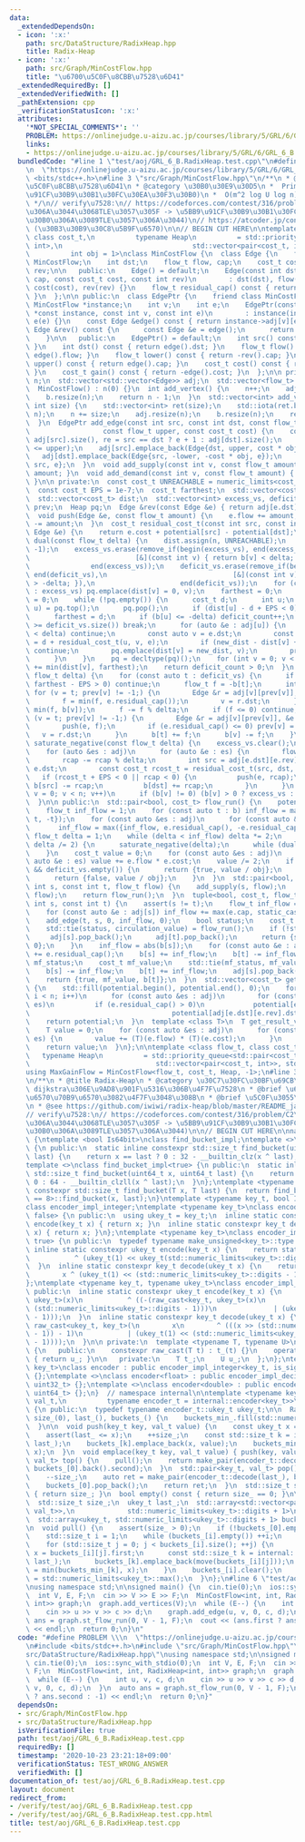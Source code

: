 ```yaml
---
data:
  _extendedDependsOn:
  - icon: ':x:'
    path: src/DataStructure/RadixHeap.hpp
    title: Radix-Heap
  - icon: ':x:'
    path: src/Graph/MinCostFlow.hpp
    title: "\u6700\u5C0F\u8CBB\u7528\u6D41"
  _extendedRequiredBy: []
  _extendedVerifiedWith: []
  _pathExtension: cpp
  _verificationStatusIcon: ':x:'
  attributes:
    '*NOT_SPECIAL_COMMENTS*': ''
    PROBLEM: https://onlinejudge.u-aizu.ac.jp/courses/library/5/GRL/6/GRL_6_B
    links:
    - https://onlinejudge.u-aizu.ac.jp/courses/library/5/GRL/6/GRL_6_B
  bundledCode: "#line 1 \"test/aoj/GRL_6_B.RadixHeap.test.cpp\"\n#define PROBLEM \\\
    \n  \"https://onlinejudge.u-aizu.ac.jp/courses/library/5/GRL/6/GRL_6_B\"\n#include\
    \ <bits/stdc++.h>\n#line 3 \"src/Graph/MinCostFlow.hpp\"\n/**\n * @title \u6700\
    \u5C0F\u8CBB\u7528\u6D41\n * @category \u30B0\u30E9\u30D5\n *  PrimalDual(\u5BB9\
    \u91CF\u30B9\u30B1\u30FC\u30EA\u30F3\u30B0)\n *  O(m^2 log U log n)\n * @see https://misawa.github.io/others/flow/library_design.html\n\
    \ */\n// verify\u7528:\n// https://codeforces.com/contest/316/problem/C2\n// (Radix-Heap\u3067\
    \u306A\u3044\u3068TLE\u3057\u305F -> \u5BB9\u91CF\u30B9\u30B1\u30FC\u30EA\u30F3\
    \u30B0\u306A\u3089TLE\u3057\u306A\u3044)\n// https://atcoder.jp/contests/geocon2013/tasks/geocon2013_b\
    \ (\u30B3\u30B9\u30C8\u5B9F\u6570)\n\n// BEGIN CUT HERE\n\ntemplate <class flow_t,\
    \ class cost_t,\n          typename Heap\n          = std::priority_queue<pair<cost_t,\
    \ int>,\n                                std::vector<pair<cost_t, int>>, std::greater<>>,\n\
    \          int obj = 1>\nclass MinCostFlow {\n  class Edge {\n    friend class\
    \ MinCostFlow;\n    int dst;\n    flow_t flow, cap;\n    cost_t cost;\n    int\
    \ rev;\n\n   public:\n    Edge() = default;\n    Edge(const int dst, const flow_t\
    \ cap, const cost_t cost, const int rev)\n        : dst(dst), flow(0), cap(cap),\
    \ cost(cost), rev(rev) {}\n    flow_t residual_cap() const { return cap - flow;\
    \ }\n  };\n\n public:\n  class EdgePtr {\n    friend class MinCostFlow;\n    const\
    \ MinCostFlow *instance;\n    int v;\n    int e;\n    EdgePtr(const MinCostFlow\
    \ *const instance, const int v, const int e)\n        : instance(instance), v(v),\
    \ e(e) {}\n    const Edge &edge() const { return instance->adj[v][e]; }\n    const\
    \ Edge &rev() const {\n      const Edge &e = edge();\n      return instance->adj[e.dst][e.rev];\n\
    \    }\n\n   public:\n    EdgePtr() = default;\n    int src() const { return v;\
    \ }\n    int dst() const { return edge().dst; }\n    flow_t flow() const { return\
    \ edge().flow; }\n    flow_t lower() const { return -rev().cap; }\n    flow_t\
    \ upper() const { return edge().cap; }\n    cost_t cost() const { return edge().cost;\
    \ }\n    cost_t gain() const { return -edge().cost; }\n  };\n\n private:\n  int\
    \ n;\n  std::vector<std::vector<Edge>> adj;\n  std::vector<flow_t> b;\n\n public:\n\
    \  MinCostFlow() : n(0) {}\n  int add_vertex() {\n    n++;\n    adj.resize(n);\n\
    \    b.resize(n);\n    return n - 1;\n  }\n  std::vector<int> add_vertices(const\
    \ int size) {\n    std::vector<int> ret(size);\n    std::iota(ret.begin(), ret.end(),\
    \ n);\n    n += size;\n    adj.resize(n);\n    b.resize(n);\n    return ret;\n\
    \  }\n  EdgePtr add_edge(const int src, const int dst, const flow_t lower,\n \
    \                  const flow_t upper, const cost_t cost) {\n    const int e =\
    \ adj[src].size(), re = src == dst ? e + 1 : adj[dst].size();\n    assert(lower\
    \ <= upper);\n    adj[src].emplace_back(Edge{dst, upper, cost * obj, re});\n \
    \   adj[dst].emplace_back(Edge{src, -lower, -cost * obj, e});\n    return EdgePtr{this,\
    \ src, e};\n  }\n  void add_supply(const int v, const flow_t amount) { b[v] +=\
    \ amount; }\n  void add_demand(const int v, const flow_t amount) { b[v] -= amount;\
    \ }\n\n private:\n  const cost_t UNREACHABLE = numeric_limits<cost_t>::max();\n\
    \  const cost_t EPS = 1e-7;\n  cost_t farthest;\n  std::vector<cost_t> potential;\n\
    \  std::vector<cost_t> dist;\n  std::vector<int> excess_vs, deficit_vs;\n  std::vector<int>\
    \ prev;\n  Heap pq;\n  Edge &rev(const Edge &e) { return adj[e.dst][e.rev]; }\n\
    \  void push(Edge &e, const flow_t amount) {\n    e.flow += amount;\n    adj[e.dst][e.rev].flow\
    \ -= amount;\n  }\n  cost_t residual_cost_t(const int src, const int dst, const\
    \ Edge &e) {\n    return e.cost + potential[src] - potential[dst];\n  }\n  bool\
    \ dual(const flow_t delta) {\n    dist.assign(n, UNREACHABLE);\n    prev.assign(n,\
    \ -1);\n    excess_vs.erase(remove_if(begin(excess_vs), end(excess_vs),\n    \
    \                          [&](const int v) { return b[v] < delta; }),\n     \
    \               end(excess_vs));\n    deficit_vs.erase(remove_if(begin(deficit_vs),\
    \ end(deficit_vs),\n                               [&](const int v) { return b[v]\
    \ > -delta; }),\n                     end(deficit_vs));\n    for (const auto v\
    \ : excess_vs) pq.emplace(dist[v] = 0, v);\n    farthest = 0;\n    size_t deficit_count\
    \ = 0;\n    while (!pq.empty()) {\n      cost_t d;\n      int u;\n      std::tie(d,\
    \ u) = pq.top();\n      pq.pop();\n      if (dist[u] - d + EPS < 0) continue;\n\
    \      farthest = d;\n      if (b[u] <= -delta) deficit_count++;\n      if (deficit_count\
    \ >= deficit_vs.size()) break;\n      for (auto &e : adj[u]) {\n        if (e.residual_cap()\
    \ < delta) continue;\n        const auto v = e.dst;\n        const auto new_dist\
    \ = d + residual_cost_t(u, v, e);\n        if (new_dist - dist[v] + EPS >= 0)\
    \ continue;\n        pq.emplace(dist[v] = new_dist, v);\n        prev[v] = e.rev;\n\
    \      }\n    }\n    pq = decltype(pq)();\n    for (int v = 0; v < n; v++) potential[v]\
    \ += min(dist[v], farthest);\n    return deficit_count > 0;\n  }\n  void primal(const\
    \ flow_t delta) {\n    for (const auto t : deficit_vs) {\n      if (dist[t] -\
    \ farthest - EPS > 0) continue;\n      flow_t f = -b[t];\n      int v;\n     \
    \ for (v = t; prev[v] != -1;) {\n        Edge &r = adj[v][prev[v]], &e = adj[r.dst][r.rev];\n\
    \        f = min(f, e.residual_cap());\n        v = r.dst;\n      }\n      f =\
    \ min(f, b[v]);\n      f -= f % delta;\n      if (f <= 0) continue;\n      for\
    \ (v = t; prev[v] != -1;) {\n        Edge &r = adj[v][prev[v]], &e = adj[r.dst][r.rev];\n\
    \        push(e, f);\n        if (e.residual_cap() <= 0) prev[v] = -1;\n     \
    \   v = r.dst;\n      }\n      b[t] += f;\n      b[v] -= f;\n    }\n  }\n  void\
    \ saturate_negative(const flow_t delta) {\n    excess_vs.clear();\n    deficit_vs.clear();\n\
    \    for (auto &es : adj)\n      for (auto &e : es) {\n        flow_t rcap = e.residual_cap();\n\
    \        rcap -= rcap % delta;\n        int src = adj[e.dst][e.rev].dst, dst =\
    \ e.dst;\n        const cost_t rcost_t = residual_cost_t(src, dst, e);\n     \
    \   if (rcost_t + EPS < 0 || rcap < 0) {\n          push(e, rcap);\n         \
    \ b[src] -= rcap;\n          b[dst] += rcap;\n        }\n      }\n    for (int\
    \ v = 0; v < n; v++)\n      if (b[v] != 0) (b[v] > 0 ? excess_vs : deficit_vs).emplace_back(v);\n\
    \  }\n\n public:\n  std::pair<bool, cost_t> flow_run() {\n    potential.resize(n);\n\
    \    flow_t inf_flow = 1;\n    for (const auto t : b) inf_flow = max({inf_flow,\
    \ t, -t});\n    for (const auto &es : adj)\n      for (const auto &e : es)\n \
    \       inf_flow = max({inf_flow, e.residual_cap(), -e.residual_cap()});\n   \
    \ flow_t delta = 1;\n    while (delta < inf_flow) delta *= 2;\n    for (; delta;\
    \ delta /= 2) {\n      saturate_negative(delta);\n      while (dual(delta)) primal(delta);\n\
    \    }\n    cost_t value = 0;\n    for (const auto &es : adj)\n      for (const\
    \ auto &e : es) value += e.flow * e.cost;\n    value /= 2;\n    if (excess_vs.empty()\
    \ && deficit_vs.empty()) {\n      return {true, value / obj};\n    } else {\n\
    \      return {false, value / obj};\n    }\n  }\n  std::pair<bool, cost_t> st_flow_run(const\
    \ int s, const int t, flow_t flow) {\n    add_supply(s, flow);\n    add_demand(t,\
    \ flow);\n    return flow_run();\n  }\n  tuple<bool, cost_t, flow_t> max_flow_run(const\
    \ int s, const int t) {\n    assert(s != t);\n    flow_t inf_flow = abs(b[s]);\n\
    \    for (const auto &e : adj[s]) inf_flow += max(e.cap, static_cast<flow_t>(0));\n\
    \    add_edge(t, s, 0, inf_flow, 0);\n    bool status;\n    cost_t circulation_value;\n\
    \    std::tie(status, circulation_value) = flow_run();\n    if (!status) {\n \
    \     adj[s].pop_back();\n      adj[t].pop_back();\n      return {status, circulation_value,\
    \ 0};\n    }\n    inf_flow = abs(b[s]);\n    for (const auto &e : adj[s]) inf_flow\
    \ += e.residual_cap();\n    b[s] += inf_flow;\n    b[t] -= inf_flow;\n    bool\
    \ mf_status;\n    cost_t mf_value;\n    std::tie(mf_status, mf_value) = flow_run();\n\
    \    b[s] -= inf_flow;\n    b[t] += inf_flow;\n    adj[s].pop_back();\n    adj[t].pop_back();\n\
    \    return {true, mf_value, b[t]};\n  }\n  std::vector<cost_t> get_potential()\
    \ {\n    std::fill(potential.begin(), potential.end(), 0);\n    for (int i = 0;\
    \ i < n; i++)\n      for (const auto &es : adj)\n        for (const auto &e :\
    \ es)\n          if (e.residual_cap() > 0)\n            potential[e.dst] = min(potential[e.dst],\n\
    \                                   potential[adj[e.dst][e.rev].dst] + e.cost);\n\
    \    return potential;\n  }\n  template <class T>\n  T get_result_value() {\n\
    \    T value = 0;\n    for (const auto &es : adj)\n      for (const auto &e :\
    \ es) {\n        value += (T)(e.flow) * (T)(e.cost);\n      }\n    value /= (T)2;\n\
    \    return value;\n  }\n};\n\ntemplate <class flow_t, class cost_t,\n       \
    \   typename Heap\n          = std::priority_queue<std::pair<cost_t, int>,\n \
    \                               std::vector<pair<cost_t, int>>, std::greater<>>>\n\
    using MaxGainFlow = MinCostFlow<flow_t, cost_t, Heap, -1>;\n#line 3 \"src/DataStructure/RadixHeap.hpp\"\
    \n/**\n * @title Radix-Heap\n * @category \u30C7\u30FC\u30BF\u69CB\u9020\n * @brief\
    \ dijkstra\u306E\u9AD8\u901F\u5316\u306B\u4F7F\u7528\n * @brief \u6D6E\u52D5\u5C0F\
    \u6570\u70B9\u6570\u3082\u4F7F\u3048\u308B\n * @brief \u5C0F\u3055\u3044\u9806\
    \n * @see https://github.com/iwiwi/radix-heap/blob/master/README_ja.md\n */\n\n\
    // verify\u7528:\n// https://codeforces.com/contest/316/problem/C2\n// (Radix-Heap\u3067\
    \u306A\u3044\u3068TLE\u3057\u305F -> \u5BB9\u91CF\u30B9\u30B1\u30FC\u30EA\u30F3\
    \u30B0\u306A\u3089TLE\u3057\u306A\u3044)\n\n// BEGIN CUT HERE\n\nnamespace internal\
    \ {\ntemplate <bool Is64bit>\nclass find_bucket_impl;\ntemplate <>\nclass find_bucket_impl<false>\
    \ {\n public:\n  static inline constexpr std::size_t find_bucket(uint32_t x, uint32_t\
    \ last) {\n    return x == last ? 0 : 32 - __builtin_clz(x ^ last);\n  }\n};\n\
    template <>\nclass find_bucket_impl<true> {\n public:\n  static inline constexpr\
    \ std::size_t find_bucket(uint64_t x, uint64_t last) {\n    return x == last ?\
    \ 0 : 64 - __builtin_clzll(x ^ last);\n  }\n};\ntemplate <typename T>\ninline\
    \ constexpr std::size_t find_bucket(T x, T last) {\n  return find_bucket_impl<sizeof(T)\
    \ == 8>::find_bucket(x, last);\n}\ntemplate <typename key_t, bool IsSigned>\n\
    class encoder_impl_integer;\ntemplate <typename key_t>\nclass encoder_impl_integer<key_t,\
    \ false> {\n public:\n  using ukey_t = key_t;\n  inline static constexpr ukey_t\
    \ encode(key_t x) { return x; }\n  inline static constexpr key_t decode(ukey_t\
    \ x) { return x; }\n};\ntemplate <typename key_t>\nclass encoder_impl_integer<key_t,\
    \ true> {\n public:\n  typedef typename make_unsigned<key_t>::type ukey_t;\n \
    \ inline static constexpr ukey_t encode(key_t x) {\n    return static_cast<ukey_t>(x)\n\
    \           ^ (ukey_t(1) << ukey_t(std::numeric_limits<ukey_t>::digits - 1));\n\
    \  }\n  inline static constexpr key_t decode(ukey_t x) {\n    return static_cast<key_t>(\n\
    \        x ^ (ukey_t(1) << (std::numeric_limits<ukey_t>::digits - 1)));\n  }\n\
    };\ntemplate <typename key_t, typename ukey_t>\nclass encoder_impl_decimal {\n\
    \ public:\n  inline static constexpr ukey_t encode(key_t x) {\n    return raw_cast<key_t,\
    \ ukey_t>(x)\n           ^ ((-(raw_cast<key_t, ukey_t>(x)\n                 >>\
    \ (std::numeric_limits<ukey_t>::digits - 1)))\n              | (ukey_t(1) << (std::numeric_limits<ukey_t>::digits\
    \ - 1)));\n  }\n  inline static constexpr key_t decode(ukey_t x) {\n    return\
    \ raw_cast<ukey_t, key_t>(\n        x\n        ^ (((x >> (std::numeric_limits<ukey_t>::digits\
    \ - 1)) - 1)\n           | (ukey_t(1) << (std::numeric_limits<ukey_t>::digits\
    \ - 1))));\n  }\n\n private:\n  template <typename T, typename U>\n  union raw_cast\
    \ {\n   public:\n    constexpr raw_cast(T t) : t_(t) {}\n    operator U() const\
    \ { return u_; }\n\n   private:\n    T t_;\n    U u_;\n  };\n};\ntemplate <typename\
    \ key_t>\nclass encoder : public encoder_impl_integer<key_t, is_signed<key_t>::value>\
    \ {};\ntemplate <>\nclass encoder<float> : public encoder_impl_decimal<float,\
    \ uint32_t> {};\ntemplate <>\nclass encoder<double> : public encoder_impl_decimal<double,\
    \ uint64_t> {};\n}  // namespace internal\n\ntemplate <typename key_t, typename\
    \ val_t,\n          typename encoder_t = internal::encoder<key_t>>\nclass RadixHeap\
    \ {\n public:\n  typedef typename encoder_t::ukey_t ukey_t;\n\n  RadixHeap() :\
    \ size_(0), last_(), buckets_() {\n    buckets_min_.fill(std::numeric_limits<ukey_t>::max());\n\
    \  }\n\n  void push(key_t key, val_t value) {\n    const ukey_t x = encoder_t::encode(key);\n\
    \    assert(last_ <= x);\n    ++size_;\n    const std::size_t k = internal::find_bucket(x,\
    \ last_);\n    buckets_[k].emplace_back(x, value);\n    buckets_min_[k] = min(buckets_min_[k],\
    \ x);\n  }\n  void emplace(key_t key, val_t value) { push(key, value); }\n  std::pair<key_t,\
    \ val_t> top() {\n    pull();\n    return make_pair(encoder_t::decode(last_),\
    \ buckets_[0].back().second);\n  }\n  std::pair<key_t, val_t> pop() {\n    pull();\n\
    \    --size_;\n    auto ret = make_pair(encoder_t::decode(last_), buckets_[0].back().second);\n\
    \    buckets_[0].pop_back();\n    return ret;\n  }\n  std::size_t size() const\
    \ { return size_; }\n  bool empty() const { return size_ == 0; }\n\n private:\n\
    \  std::size_t size_;\n  ukey_t last_;\n  std::array<std::vector<pair<ukey_t,\
    \ val_t>>,\n             std::numeric_limits<ukey_t>::digits + 1>\n      buckets_;\n\
    \  std::array<ukey_t, std::numeric_limits<ukey_t>::digits + 1> buckets_min_;\n\
    \n  void pull() {\n    assert(size_ > 0);\n    if (!buckets_[0].empty()) return;\n\
    \    std::size_t i = 1;\n    while (buckets_[i].empty()) ++i;\n    last_ = buckets_min_[i];\n\
    \    for (std::size_t j = 0; j < buckets_[i].size(); ++j) {\n      const ukey_t\
    \ x = buckets_[i][j].first;\n      const std::size_t k = internal::find_bucket(x,\
    \ last_);\n      buckets_[k].emplace_back(move(buckets_[i][j]));\n      buckets_min_[k]\
    \ = min(buckets_min_[k], x);\n    }\n    buckets_[i].clear();\n    buckets_min_[i]\
    \ = std::numeric_limits<ukey_t>::max();\n  }\n};\n#line 6 \"test/aoj/GRL_6_B.RadixHeap.test.cpp\"\
    \nusing namespace std;\n\nsigned main() {\n  cin.tie(0);\n  ios::sync_with_stdio(0);\n\
    \  int V, E, F;\n  cin >> V >> E >> F;\n  MinCostFlow<int, int, RadixHeap<int,\
    \ int>> graph;\n  graph.add_vertices(V);\n  while (E--) {\n    int u, v, c, d;\n\
    \    cin >> u >> v >> c >> d;\n    graph.add_edge(u, v, 0, c, d);\n  }\n  auto\
    \ ans = graph.st_flow_run(0, V - 1, F);\n  cout << (ans.first ? ans.second : -1)\
    \ << endl;\n  return 0;\n}\n"
  code: "#define PROBLEM \\\n  \"https://onlinejudge.u-aizu.ac.jp/courses/library/5/GRL/6/GRL_6_B\"\
    \n#include <bits/stdc++.h>\n#include \"src/Graph/MinCostFlow.hpp\"\n#include \"\
    src/DataStructure/RadixHeap.hpp\"\nusing namespace std;\n\nsigned main() {\n \
    \ cin.tie(0);\n  ios::sync_with_stdio(0);\n  int V, E, F;\n  cin >> V >> E >>\
    \ F;\n  MinCostFlow<int, int, RadixHeap<int, int>> graph;\n  graph.add_vertices(V);\n\
    \  while (E--) {\n    int u, v, c, d;\n    cin >> u >> v >> c >> d;\n    graph.add_edge(u,\
    \ v, 0, c, d);\n  }\n  auto ans = graph.st_flow_run(0, V - 1, F);\n  cout << (ans.first\
    \ ? ans.second : -1) << endl;\n  return 0;\n}"
  dependsOn:
  - src/Graph/MinCostFlow.hpp
  - src/DataStructure/RadixHeap.hpp
  isVerificationFile: true
  path: test/aoj/GRL_6_B.RadixHeap.test.cpp
  requiredBy: []
  timestamp: '2020-10-23 23:21:18+09:00'
  verificationStatus: TEST_WRONG_ANSWER
  verifiedWith: []
documentation_of: test/aoj/GRL_6_B.RadixHeap.test.cpp
layout: document
redirect_from:
- /verify/test/aoj/GRL_6_B.RadixHeap.test.cpp
- /verify/test/aoj/GRL_6_B.RadixHeap.test.cpp.html
title: test/aoj/GRL_6_B.RadixHeap.test.cpp
---
```

